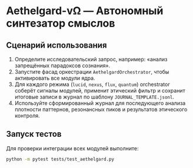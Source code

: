 # Aethelgard-vΩ — Автономный синтезатор смыслов

## Сценарий использования
1. Определите исследовательский запрос, например: «анализ запрещённых парадоксов сознания».
2. Запустите фасад оркестрации `AethelgardOrchestrator`, чтобы активировать все модули ядра.
3. Для каждого режима (`lucid`, `nexus`, `flux`, `quantum`) orchestrator соберёт сигналы модулей, применит этический фильтр и сохранит итоговые записи в журнал по шаблону `JOURNAL_TEMPLATE.jsonl`.
4. Используйте сформированный журнал для последующего анализа плотности паттернов, резонансных пиков и результатов этического контроля.

## Запуск тестов
Для проверки интеграции всех модулей выполните:

```bash
python -m pytest tests/test_aethelgard.py
```
